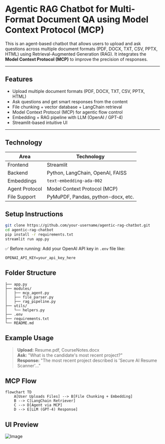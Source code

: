 # Agentic RAG Chatbot for Multi-Format Document QA using Model Context Protocol (MCP)

This is an agent-based chatbot that allows users to upload and ask questions across multiple document formats (PDF, DOCX, TXT, CSV, PPTX, HTML) using Retrieval-Augmented Generation (RAG). It integrates the **Model Context Protocol (MCP)** to improve the precision of responses.

---

##  Features

-  Upload multiple document formats (PDF, DOCX, TXT, CSV, PPTX, HTML)
-  Ask questions and get smart responses from the content
-  File chunking + vector database + LangChain retrieval
-  Model Context Protocol (MCP) for agentic flow control
-  Embedding + RAG pipeline with LLM (OpenAI / GPT-4)
-  Streamlit-based intuitive UI

---

##  Technology

| Area          | Technology                           |
|---------------|---------------------------------------|
| Frontend      | Streamlit                            |
| Backend       | Python, LangChain, OpenAI, FAISS     |
| Embeddings    | `text-embedding-ada-002`             |
| Agent Protocol| Model Context Protocol (MCP)         |
| File Support  | PyMuPDF, Pandas, python-docx, etc.   |

##  Setup Instructions

```bash
git clone https://github.com/your-username/agentic-rag-chatbot.git
cd agentic-rag-chatbot
pip install -r requirements.txt
streamlit run app.py
```

✅ Before running: Add your OpenAI API key in `.env` file like:

```env
OPENAI_API_KEY=your_api_key_here
```
##  Folder Structure

```
├── app.py
├── modules/
│   ├── mcp_agent.py
│   ├── file_parser.py
│   ├── rag_pipeline.py
├── utils/
│   └── helpers.py
├── .env
├── requirements.txt
└── README.md
```

## Example Usage

> **Upload:** Resume.pdf, CourseNotes.docx  
> **Ask:** "What is the candidate's most recent project?"  
> **Response:** "The most recent project described is 'Secure AI Resume Scanner'..."

## MCP Flow

```mermaid
flowchart TD
    A[User Uploads Files] --> B[File Chunking + Embedding]
    B --> C[LangChain Retriever]
    C --> D[Agent via MCP]
    D --> E[LLM (GPT-4) Response]
```

##  UI Preview

![Image](https://github.com/user-attachments/assets/592dea95-312b-48ae-b6af-f299837a10ff)


